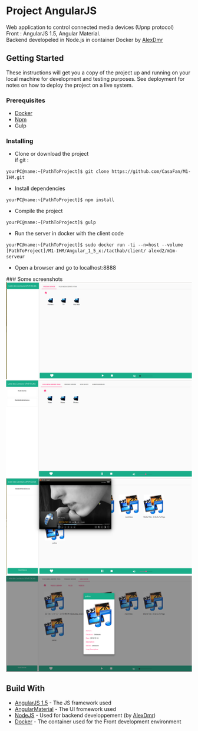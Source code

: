 # Project AngularJS
Web application to control connected media devices (Upnp protocol)  
Front : AngularJS 1.5, Angular Material.  
Backend developeled in Node.js in container Docker by [AlexDmr](https://github.com/AlexDmr)  

## Getting Started 
These instructions will get you a copy of the project up and running on your local machine for development and testing purposes. 
See deployment for notes on how to deploy the project on a live system.

### Prerequisites
* [Docker](https://www.docker.com)
* [Npm](https://www.npmjs.com)
* Gulp

### Installing
* Clone or download the project  
if git : 
```
yourPC@name:~[PathToProject]$ git clone https://github.com/CasaFan/M1-IHM.git
```  
* Install dependencies
```
yourPC@name:~[PathToProject]$ npm install
```  
* Compile the project
```
yourPC@name:~[PathToProject]$ gulp
```  
* Run the server in docker with the client code
```
yourPC@name:~[PathToProject]$ sudo docker run -ti --n=host --volume [PathToProject]/M1-IHM/Angular_1_5_x:/tacthab/client/ alexd2/m1m-serveur
```  
* Open a browser and go to localhost:8888  

### Some screenshots  
![Alt text](/screenshots/img1.png?raw=true "initiated screen with servers online")  
![Alt text](/screenshots/img2.png?raw=true "device detected")  
![Alt text](/screenshots/img3.png?raw=true "control of device")  
![Alt text](/screenshots/img4.png?raw=true "media detail")  

## Build With
* [AngularJS 1.5](https://angularjs.org/) - The JS framework used  
* [AngularMaterial](https://material.angularjs.org) - The UI fromework used  
* [NodeJS](https://nodejs.org) - Used for backend developpement (by [AlexDmr](https://github.com/AlexDmr))  
* [Docker](https://www.docker.com) - The container used for the Front development environment  
